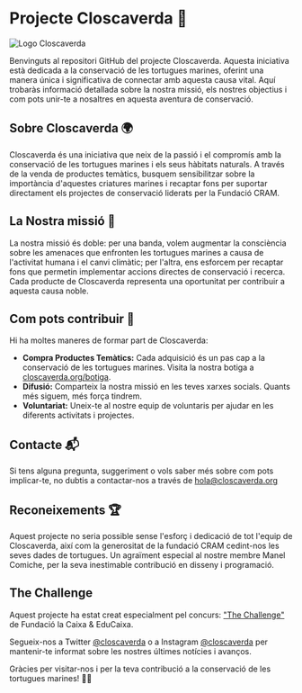 # Projecte Closcaverda 🐢

![Logo Closcaverda](https://closcaverda.org/assets/external/iconturtle-200h.ico)

Benvinguts al repositori GitHub del projecte Closcaverda. Aquesta iniciativa està dedicada a la conservació de les tortugues marines, oferint una manera única i significativa de connectar amb aquesta causa vital. Aquí trobaràs informació detallada sobre la nostra missió, els nostres objectius i com pots unir-te a nosaltres en aquesta aventura de conservació.

## Sobre Closcaverda 🌍

Closcaverda és una iniciativa que neix de la passió i el compromís amb la conservació de les tortugues marines i els seus hàbitats naturals. A través de la venda de productes temàtics, busquem sensibilitzar sobre la importància d'aquestes criatures marines i recaptar fons per suportar directament els projectes de conservació liderats per la Fundació CRAM.

## La Nostra missió 🌟

La nostra missió és doble: per una banda, volem augmentar la consciència sobre les amenaces que enfronten les tortugues marines a causa de l'activitat humana i el canvi climàtic; per l'altra, ens esforcem per recaptar fons que permetin implementar accions directes de conservació i recerca. Cada producte de Closcaverda representa una oportunitat per contribuir a aquesta causa noble.

## Com pots contribuir 💪

Hi ha moltes maneres de formar part de Closcaverda:

- **Compra Productes Temàtics:** Cada adquisició és un pas cap a la conservació de les tortugues marines. Visita la nostra botiga a [closcaverda.org/botiga](https://closcaverda.org/botiga).
- **Difusió:** Comparteix la nostra missió en les teves xarxes socials. Quants més siguem, més força tindrem.
- **Voluntariat:** Uneix-te al nostre equip de voluntaris per ajudar en les diferents activitats i projectes.

## Contacte 📬

Si tens alguna pregunta, suggeriment o vols saber més sobre com pots implicar-te, no dubtis a contactar-nos a través de hola@closcaverda.org

## Reconeixements 🏆

Aquest projecte no seria possible sense l'esforç i dedicació de tot l'equip de Closcaverda, així com la generositat de la fundació CRAM cedint-nos les seves dades de tortugues. Un agraïment especial al nostre membre Manel Comiche, per la seva inestimable contribució en disseny i programació.

## The Challenge

Aquest projecte ha estat creat especialment pel concurs: ["The Challenge"](https://educaixa.org/es/landing-thechallenge) de Fundació la Caixa & EduCaixa.

Segueix-nos a Twitter [@closcaverda](https://twitter.com/closcaverda) o a Instagram [@closcaverda](https://instagram.com/closcaverda) per mantenir-te informat sobre les nostres últimes notícies i avanços.

Gràcies per visitar-nos i per la teva contribució a la conservació de les tortugues marines! 🌊🐢